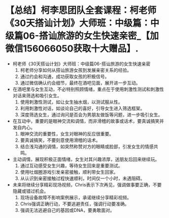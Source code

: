 # 【总结】柯李思团队全套课程：柯老师《30天搭讪计划》大师班：中级篇：中级篇06-搭讪旅游的女生快速亲密_【加微信156066050获取十大赠品】.

-   柯老师《30天搭讪计划》大师班：中级篇06-搭讪旅游的女生快速亲密
    1.  柯老师分享如何从搭讪旅游女孩到发展亲密关系的经验。
    2.  通过约会和沟通，成功获取女孩的积极信号。
    3.  通过微信确认约会细节，最终在酒吧见面，展开进一步互动。
-   在酒吧里与女生互动，不必特别照顾情绪，重点在于使用刺激性测试和刺激性对话来筛选和吸引女生。
    1.  使用刺激性测试，如让女生抽水烟，以测试服从性。
    2.  利用刺激性对话，如谈论自己的喜好，引导女生进入筛选框架。
    3.  深度筛选女生，通过询问是否会为男朋友做饭等问题，进一步吸引女生。
-   在互动中，重要的是眼神交流和调情，而非滑稽的故事或话术，要真诚搞笑并发自内心。
    1.  眼神交流的重要性，女生对眼神的反应很重要。
    2.  要真诚搞笑，不要刻意使用滑稽的话术。
    3.  结合浅沟通的调情，如突然称赞对方的眼睛或脸部，引发女生的情感共鸣。
-   主动调情，展现积极正面情绪，女生对其兴趣浓厚，送朋友后回来继续玩。
    1.  通过互动感受女生兴趣，等待女生回来是重要测试。
    2.  使用吐烟圈游戏引发亲密接触，顺利带女生回家。
    3.  从认识到亲密接触过程快速顺利，时间仅一个小时，未遇阻碍。
-   未来将继续分享精彩现场视频，Chris表示下次再见，强调做事要正确，不要隐藏或错过机会。
    1.  现场设备故障不影响案例展示，承诺继续分享精彩视频。
    2.  Chris强调正确行动，不要逃避责任，强调行动要准确。
    3.  强调无法逃避自己的基因或DNA，要勇敢面对。